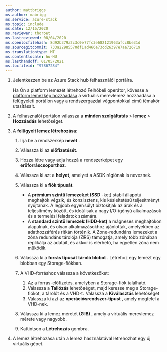 ```yaml
---
author: mattbriggs
ms.author: mabrigg
ms.service: azure-stack
ms.topic: include
ms.date: 12/16/2020
ms.reviewer: thoroet
ms.lastreviewed: 08/04/2020
ms.openlocfilehash: 8d92b379a2c3c0e77fc3e682121963afcc8be31d
ms.sourcegitcommit: 733a22985570df1ad466a73cd26397e7aa726719
ms.translationtype: MT
ms.contentlocale: hu-HU
ms.lasthandoff: 01/05/2021
ms.locfileid: "97867284"
---
```

1. Jelentkezzen be az Azure Stack hub felhasználói portálra.

    Ha Ön a platform lemezét létrehozó Felhőbeli operátor, kövesse a [platform lemezkép hozzáadása](../operator/azure-stack-add-vm-image.md#add-a-platform-image) a virtuális merevlemez hozzáadása a felügyeleti portálon vagy a rendszergazdai végpontokkal című témakör utasításait.

2. A felhasználói portálon válassza a **minden szolgáltatás**  >  **lemez**  >  **Hozzáadás** lehetőséget.

3. A **felügyelt lemez létrehozása**:

    1. Írja be a rendszerkép **nevét** .
    2. Válassza ki az **előfizetését**.
    3. Hozza létre vagy adja hozzá a rendszerképet egy **erőforráscsoporthoz**.
    4. Válassza ki azt a **helyet**, amelyet a ASDK régiónak is neveznek.
    5. Válassza ki a **fiók típusát**.
        - A **prémium szintű lemezeket (SSD** -ket) stabil állapotú meghajtók végzik, és konzisztens, kis késleltetésű teljesítményt nyújtanak. A legjobb egyensúlyt biztosítják az árak és a teljesítmény között, és ideálisak a nagy I/O-igényű alkalmazások és a termelési feladatok számára.  
        - A **standard szintű lemezek (HDD-ket)** a mágneses meghajtókon alapulnak, és olyan alkalmazásokhoz ajánlottak, amelyekben az adathozzáférés ritkán történik. A Zone-redundáns lemezeket a zóna redundáns tárolója (ZRS) támogatja, amely több zónában replikálja az adatait, és akkor is elérhető, ha egyetlen zóna nem működik.

    6. Válassza ki a **forrás típusát** **tároló blobot** . Létrehoz egy lemezt egy blobban egy Storage-fiókban.
    7. A VHD-forráshoz válassza a következőket:
        1. Az a forrás-előfizetés, amelyben a Storage-fiók található.
        1. Válassza a **Tallózás** lehetőséget, majd keresse meg a Storage-fiókot, a tárolót és a VHD-t. Válassza a **Kiválasztás** lehetőséget
        1. Válassza ki azt az **operációsrendszer-típust** , amely megfelel a VHD-nek.
    8. Válassza ki a lemez méretét **(GIB)** , amely a virtuális merevlemez mérete vagy nagyobb.
    9. Kattintson a **Létrehozás** gombra.

4. A lemez létrehozása után a lemez használatával létrehozhat egy új virtuális gépet.
